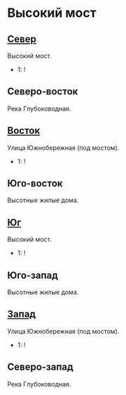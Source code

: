 # Высокий мост

## [Север](./540110.md)

Высокий мост.

* 1:    !

## Северо-восток

Река Глубоководная.

## [Восток](./570120.md)

Улица Южнобережная (под мостом).

* 1:    !

## Юго-восток

Высотные жилые дома.

## [Юг](./540130.md)

Высокий мост.

* 1:    !

## Юго-запад

Высотные жилые дома.

## [Запад](./520120.md)

Улица Южнобережная (под мостом).

* 1:    !

## Северо-запад

Река Глубоководная.
